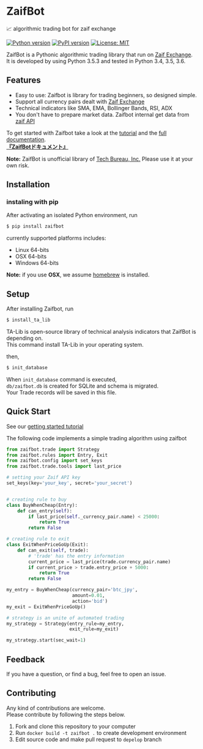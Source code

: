 # ZaifBot
:chart_with_upwards_trend: algorithmic trading bot for zaif exchange

[![Python version](https://img.shields.io/badge/python-3.4%2C%203.5%2C%203.6-blue.svg)][zaifpypi]
[![PyPI version](https://badge.fury.io/py/zaifbot.svg)](https://badge.fury.io/py/zaifbot)
[![License: MIT](https://img.shields.io/badge/License-MIT-yellow.svg)](https://opensource.org/licenses/MIT)


ZaifBot is a Pythonic algorithmic trading library that run on [Zaif Exchange][zaifen].  
It is developed by using Python 3.5.3 and tested in Python 3.4, 3.5, 3.6.

## Features

* Easy to use: Zaifbot is library for trading beginners, so designed simple.
* Support all currency pairs dealt with  [Zaif Exchange][zaifen]
* Technical indicators like SMA, EMA, Bollinger Bands, RSI, ADX
* You don't have to prepare market data. Zaifbot internal get data from [zaif API][zaifapi]

To get started with Zaifbot take a look at the [tutorial][wikitutorial] and the [full documentation][wikitop].  
**[『ZaifBotドキュメント』][wikitop]**

**Note:** ZaifBot is unofficial library of [Tech Bureau, Inc.][techbureau] Please use it at your own risk.  

## Installation

### instaling with pip

After activating an isolated Python environment, run

```bash
$ pip install zaifbot
```

currently supported platforms includes:

* Linux 64-bits
* OSX 64-bits
* Windows 64-bits

**Note:** if you use **OSX**, we assume [homebrew](https://brew.sh/index.html) is installed.

## Setup

After installing Zaifbot, run

```bash
$ install_ta_lib
```
TA-Lib is open-source library of technical analysis indicators that ZaifBot is depending on.  
This command install TA-Lib in your operating system.

then, 

```bash
$ init_database
```

When `init_database` command is executed,  
`db/zaifbot.db` is created for SQLite and schema is migrated.  
Your Trade records will be saved in this file.


## Quick Start

See our [getting started tutorial][wikitutorial]

The following code implements a simple trading algorithm using zaifbot

```python
from zaifbot.trade import Strategy
from zaifbot.rules import Entry, Exit
from zaifbot.config import set_keys
from zaifbot.trade.tools import last_price

# setting your Zaif API key
set_keys(key='your_key', secret='your_secret')


# creating rule to buy
class BuyWhenCheap(Entry):
    def can_entry(self):
        if last_price(self._currency_pair.name) < 25000:
            return True
        return False

# creating rule to exit
class ExitWhenPriceGoUp(Exit):
    def can_exit(self, trade):
        # 'trade' has the entry information
        current_price = last_price(trade.currency_pair.name)
        if current_price > trade.entry_price + 5000:
            return True
        return False

my_entry = BuyWhenCheap(currency_pair='btc_jpy',
                        amount=0.01,
                        action='bid')
my_exit = ExitWhenPriceGoUp()

# strategy is an unite of automated trading
my_strategy = Strategy(entry_rule=my_entry,
                       exit_rule=my_exit)

my_strategy.start(sec_wait=1)
```

## Feedback

If you have a question, or find a bug, feel free to open an issue.

## Contributing

Any kind of contributions are welcome.  
Please contribute by following the steps below.

1. Fork and clone this repository to your computer
2. Run `docker build -t zaifbot .` to create development environment
3. Edit source code and make pull request to `depelop` branch



[zaifen]: https://zaif.jp/?lang=en  
[zaifapi]: http://techbureau-api-document.readthedocs.io/ja/latest/index.html
[zaifpypi]: https://pypi.python.org/pypi/zaifbot
[techbureau]: http://techbureau.jp/
[wikitop]: https://github.com/techbureau/zaifbot
[wikitutorial]: https://github.com/techbureau/zaifbot/wiki/%E3%83%81%E3%83%A5%E3%83%BC%E3%83%88%E3%83%AA%E3%82%A2%E3%83%AB
